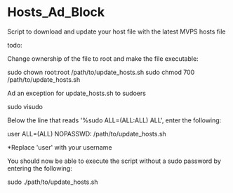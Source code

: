 Hosts_Ad_Block
==============

Script to download and update your host file with the latest MVPS hosts file 


todo:

Change ownership of the file to root and make the file executable:

sudo chown root:root /path/to/update_hosts.sh
sudo chmod 700 /path/to/update_hosts.sh

Ad an exception for update_hosts.sh to sudoers

sudo visudo

Below the line that reads '%sudo ALL=(ALL:ALL) ALL', enter the following:

user ALL=(ALL) NOPASSWD: /path/to/update_hosts.sh

*Replace 'user' with your username

You should now be able to execute the script without a sudo password by entering the following:

sudo ./path/to/update_hosts.sh
